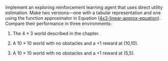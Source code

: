 Implement an exploring reinforcement learning
agent that uses direct utility estimation. Make two versions—one with a
tabular representation and one using the function approximator in
Equation (<a class="equationRef" id="equationref" title="" href="#">4x3-linear-approx-equation</a>). Compare their
performance in three environments:<br>

1.  The $4\times 3$ world described in the chapter.<br>

2.  A ${10}\times {10}$ world with no obstacles and a +1 reward
    at (10,10).<br>

3.  A ${10}\times {10}$ world with no obstacles and a +1 reward
    at (5,5).
